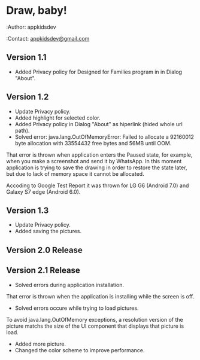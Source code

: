 # Draw, baby!

:Author: appkidsdev

:Contact: appkidsdev@gmail.com

## Version 1.1 

* Added Privacy policy for Designed for Families program in in Dialog "About".

## Version 1.2

* Update Privacy policy.
* Added highlight for selected color.
* Added Privacy policy in Dialog "About" as hiperlink (hided whole url path).
* Solved error: java.lang.OutOfMemoryError: Failed to allocate a 92160012 byte allocation with 33554432 free bytes and 56MB until OOM.

That error is thrown when application enters the Paused state, for example, when you make a screenshot and send it by WhatsApp.
In this moment application is trying to save the drawing in order to restore the state later, but due to lack of memory space it cannot be allocated.

Accoding to Google Test Report it was thrown for LG G6 (Android 7.0) and Galaxy S7 edge (Android 6.0).

## Version 1.3

* Update Privacy policy.
* Added saving the pictures.

## Version 2.0 Release

## Version 2.1 Release

* Solved errors during application installation.

That error is thrown when the application is installing while the screen is off.

* Solved errors occure while trying to load pictures.

To avoid java.lang.OutOfMemory exceptions, a resolution version of the picture matchs the size of the UI component that displays that picture is load.

* Added more picture.
* Changed the color scheme to improve performance.

